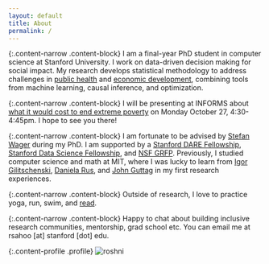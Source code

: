 ```yaml
---
layout: default
title: About
permalink: /
---
```


{:.content-narrow .content-block}
I am a final-year PhD student in computer science at Stanford University. I work on data-driven decision making for social impact. My research develops statistical methodology to address challenges in [public health](https://arxiv.org/abs/2508.14858) and [economic development](/JMP.pdf), combining tools from machine learning, causal inference, and optimization. 

{:.content-narrow .content-block}
I will be presenting at INFORMS about [what it would cost to end extreme poverty](/JMP.pdf) on Monday October 27, 4:30-4:45pm. I hope to see you there!

{:.content-narrow .content-block}
I am fortunate to be advised by [Stefan Wager](https://web.stanford.edu/~swager/) during my PhD. I am supported by a [Stanford DARE Fellowship](https://vpge.stanford.edu/fellowships-funding/dare), [Stanford Data Science Fellowship](https://datascience.stanford.edu/programs/stanford-data-science-scholars-program), and [NSF GRFP](https://www.nsfgrfp.org/). Previously, I studied computer science and math at MIT, where I was lucky to learn from [Igor Gilitschenski](https://www.gilitschenski.org/igor/), [Daniela Rus](http://danielarus.csail.mit.edu/), and [John Guttag](https://people.csail.mit.edu/guttag/) in my first research experiences.

{:.content-narrow .content-block}
Outside of research, I love to practice yoga, run, swim, and [read](https://www.goodreads.com/user/show/90432444-roshni-sahoo).

{:.content-narrow .content-block}
Happy to chat about building inclusive research communities, mentorship, grad school etc. You can email me at rsahoo [at] stanford [dot] edu.

{:.content-profile .profile}
![roshni](/imgs/zion.jpg)

